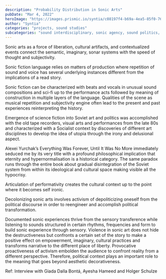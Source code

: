 ```yaml
---
description: "Probability Distribution in Sonic Arts"
pubDate: "Mar 4, 2022"
heroImage: "https://images.prismic.io/syntia/c08197f4-b69a-4ea5-85f0-76dbf2b59d6d_la-musique-1939.jpg?auto=compress,format"
author: "Syntia"
categories: "projects, sound studies"
subcategories: "sound interdisciplinary, sonic agency, sound politics, discrete data, probability distribution"
---
```


Sonic arts as a force of liberation, cultural artifacts, and contextualized events connect the semantic, imaginary, sonar systems with the speed of thought and subjectivity.

Sonic fiction language relies on matters of production where repetition of sound and voice has several underlying instances different from the implications of a read story. 

Sonic fiction can be characterized with beats and vocals in unusual sound compositions and sci-fi up to the performance acts followed by meaning of construction in multiple layers of the language. Qualities of the scene as musical repetition and subjectivity engine often lead to the present and past experiences reinterpreting the history. 

Emergence of science fiction into Soviet art and politics was accomplished with the old tape recorders, visual arts and performances from the late 80s and characterized with a Socialist context by discoveries of different art disciplines to develop the idea of utopia through the irony and delusional aspect. 

Alexei Yurchak’s Everything Was Forever, Until It Was No More immediately seduced me by its very title with a profound philosophical implication that eternity and hypernormalisation is a historical category. The same paradox runs through the entire book about gradual disintegration of the Soviet system from within its ideological and cultural space making visible all the hypocrisy. 

Articulation of performativity creates the cultural context up to the point where it becomes self ironic.

Decolonizing sonic arts involves activism of depoliticizing oneself from the political discourse in order to reengineer and accomplish political transformation.

Documented sonic experiences thrive from the sensory transference while listening to sounds structured in certain rhythms, frequencies and form to build sonic experience through sensory. Violence in sonic art does not hide the destructiveness but confronts a certain set of the story to make a positive effect on empowerment, imaginary, cultural practices and transforms narrative to the different place of liberty. Provocative proactiveness of activism embolden the audience to confront reality from a different perspective. Therefore, political context plays an important role to the meaning that goes beyond aesthetic decorativeness.

Ref: Interview with Giada Dalla Bontá, Ayesha Hameed and Holger Schulze